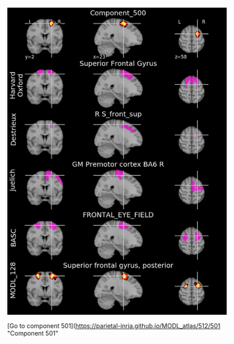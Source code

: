 


![500](preliminary/500.jpg "Component 500")

[Go to component 501](https://parietal-inria.github.io/MODL_atlas/512/501 "Component 501"